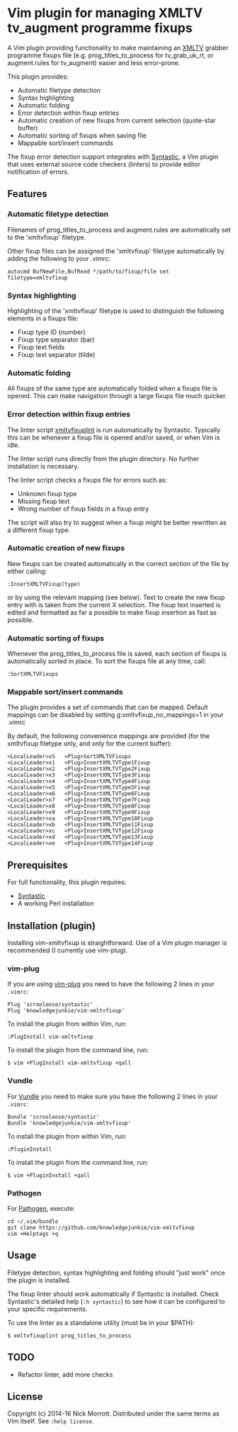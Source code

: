 # Vim plugin for managing XMLTV tv\_augment programme fixups

A Vim plugin providing functionality to make maintaining an [XMLTV][xmltv] grabber
programme fixups file (e.g. prog\_titles\_to\_process for tv\_grab\_uk\_rt, or
augment.rules for tv_augment) easier and less error-prone.

This plugin provides:

* Automatic filetype detection
* Syntax highlighting
* Automatic folding
* Error detection within fixup entries
* Automatic creation of new fixups from current selection (quote-star buffer)
* Automatic sorting of fixups when saving file
* Mappable sort/insert commands

The fixup error detection support integrates with [Syntastic][syntastic],
a Vim plugin that uses external source code checkers (linters) to provide
editor notification of errors.


## Features

### Automatic filetype detection

Filenames of prog\_titles\_to\_process and augment.rules are automatically
set to the 'xmltvfixup' filetype.

Other fixup files can be assigned the 'xmltvfixup' filetype automatically by adding
the following to your .vimrc:

    autocmd BufNewFile,BufRead */path/to/fixup/file set filetype=xmltvfixup


### Syntax highlighting

Highlighting of the 'xmltvfixup' filetype is used to distinguish the
following elements in a fixups file:

* Fixup type ID (number)
* Fixup type separator (bar)
* Fixup text fields
* Fixup text separator (tilde)


### Automatic folding

All fixups of the same type are automatically folded when a fixups file is
opened. This can make navigation through a large fixups file much quicker.


### Error detection within fixup entries

The linter script [xmltvfixuplint][xmltvfixuplint] is run automatically by
Syntastic. Typically this can be whenever a fixup file is opened and/or saved,
or when Vim is idle.

The linter script runs directly from the plugin directory. No further
installation is necessary.

The linter script checks a fixups file for errors such as:

* Unknown fixup type
* Missing fixup text
* Wrong number of fixup fields in a fixup entry

The script will also try to suggest when a fixup might be better rewritten
as a different fixup type.


### Automatic creation of new fixups

New fixups can be created automatically in the correct section of the file by
either calling:

    :InsertXMLTVFixup(type)

or by using the relevant mapping (see below). Text to create the new fixup
entry with is taken from the current X selection. The fixup text inserted
is edited and formatted as far a possible to make fixup insertion as fast as
possible.


### Automatic sorting of fixups

Whenever the prog_titles_to_process file is saved, each section of fixups is
automatically sorted in place. To sort the fixups file at any time, call:

    :SortXMLTVFixups


### Mappable sort/insert commands

The plugin provides a set of <Plug> commands that can be mapped. Default
mappings can be disabled by setting g:xmltvfixup_no_mappings=1 in your .vimrc

By default, the following convenience mappings are provided (for the xmltvfixup
filetype only, and only for the current buffer):

    <LocalLeader>xS   <Plug>SortXMLTVFixups
    <LocalLeader>x1   <Plug>InsertXMLTVType1Fixup
    <LocalLeader>x2   <Plug>InsertXMLTVType2Fixup
    <LocalLeader>x3   <Plug>InsertXMLTVType3Fixup
    <LocalLeader>x4   <Plug>InsertXMLTVType4Fixup
    <LocalLeader>x5   <Plug>InsertXMLTVType5Fixup
    <LocalLeader>x6   <Plug>InsertXMLTVType6Fixup
    <LocalLeader>x7   <Plug>InsertXMLTVType7Fixup
    <LocalLeader>x8   <Plug>InsertXMLTVType8Fixup
    <LocalLeader>x9   <Plug>InsertXMLTVType9Fixup
    <LocalLeader>xa   <Plug>InsertXMLTVType10Fixup
    <LocalLeader>xb   <Plug>InsertXMLTVType11Fixup
    <LocalLeader>xc   <Plug>InsertXMLTVType12Fixup
    <LocalLeader>xd   <Plug>InsertXMLTVType13Fixup
    <LocalLeader>xe   <Plug>InsertXMLTVType14Fixup


## Prerequisites

For full functionality, this plugin requires:

* [Syntastic][syntastic]
* A working Perl installation


## Installation (plugin)

Installing vim-xmltvfixup is straightforward. Use of a Vim plugin manager is
recommended (I currently use vim-plug).


### vim-plug

If you are using [vim-plug][vim-plug] you need to have the following 2 lines
in your `.vimrc`:

    Plug 'scrooloose/syntastic'
    Plug 'knowledgejunkie/vim-xmltvfixup'

To install the plugin from within Vim, run:

    :PlugInstall vim-xmltvfixup

To install the plugin from the command line, run:

    $ vim +PlugInstall vim-xmltvfixup +qall


### Vundle

For [Vundle][vundle] you need to make sure you have the following 2 lines in
your `.vimrc`:

    Bundle 'scrooloose/syntastic'
    Bundle 'knowledgejunkie/vim-xmltvfixup'

To install the plugin from within Vim, run:

    :PluginInstall

To install the plugin from the command line, run:

    $ vim +PluginInstall +qall


### Pathogen

For [Pathogen][pathogen], execute:

    cd ~/.vim/bundle
    git clone https://github.com/knowledgejunkie/vim-xmltvfixup
    vim +Helptags +q


## Usage

Filetype detection, syntax highlighting and folding should "just work" once
the plugin is installed.

The fixup linter should work automatically if Syntastic is installed. Check
Syntastic's detailed help (`:h syntastic`) to see how it can be configured
to your specific requirements.

To use the linter as a standalone utility (must be in your $PATH):

    $ xmltvfixuplint prog_titles_to_process


## TODO

* Refactor linter, add more checks


## License

Copyright (c) 2014-16 Nick Morrott. Distributed under the same terms as Vim itself. See `:help license`.

[vim-plug]: https://github.com/junegunn/vim-plug
[vundle]: https://github.com/gmarik/Vundle.vim
[pathogen]: https://github.com/tpope/vim-pathogen
[syntastic]: https://github.com/scrooloose/syntastic
[zsh]: http://www.zsh.org
[prezto]: https://github.com/sorin-ionescu/prezto
[xmltv]: http://xmltv.org
[xmltvfixuplint]: https://github.com/knowledgejunkie/vim-xmltvfixup/blob/master/syntax_checkers/xmltvfixup/xmltvfixuplint
